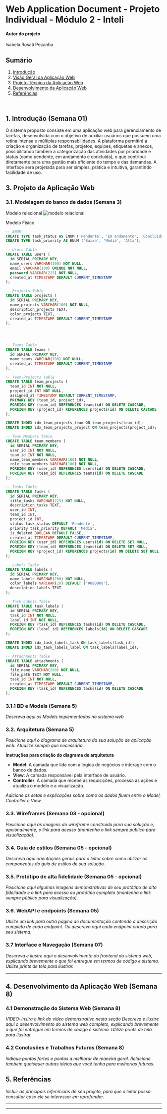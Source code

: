 # Web Application Document - Projeto Individual - Módulo 2 - Inteli

#### Autor do projeto
Isabela Rosati Peçanha

## Sumário

1. [Introdução](#c1)  
2. [Visão Geral da Aplicação Web](#c2)  
3. [Projeto Técnico da Aplicação Web](#c3)  
4. [Desenvolvimento da Aplicação Web](#c4)  
5. [Referências](#c5)  

<br>

## <a name="c1"></a>1. Introdução (Semana 01)

O sistema proposto consiste em uma aplicação web para gerenciamento de tarefas, desenvolvida com o objetivo de auxiliar usuários que possuem uma rotina intensa e múltiplas responsabilidades. A plataforma permitirá a criação e organização de tarefas, projetos, equipes, etiquetas e anexos, possibilitando também a categorização das atividades por prioridade e status (como pendente, em andamento e concluída), o que contribui diretamente para uma gestão mais eficiente do tempo e das demandas. A interface será projetada para ser simples, prática e intuitiva, garantindo facilidade de uso.



## <a name="c3"></a>3. Projeto da Aplicação Web

### 3.1. Modelagem do banco de dados  (Semana 3)
Modelo relacional
![modelo relacional](./assets/modelorelacional.png)

Modelo Físico
```SQL
-- ENUM 
CREATE TYPE task_status AS ENUM ('Pendente', 'Em andamento', 'Concluída');
CREATE TYPE task_priority AS ENUM ('Baixa', 'Média', 'Alta');

-- Users Table
CREATE TABLE users (
  id SERIAL PRIMARY KEY,
  name_users VARCHAR(100) NOT NULL,
  email VARCHAR(100) UNIQUE NOT NULL,
  password VARCHAR(225) NOT NULL,
  created_at TIMESTAMP DEFAULT CURRENT_TIMESTAMP
);

-- Projects Table
CREATE TABLE projects (
  id SERIAL PRIMARY KEY,
  name_projects VARCHAR(100) NOT NULL,
  description_projects TEXT,
  color_projects TEXT,
  created_at TIMESTAMP DEFAULT CURRENT_TIMESTAMP
);




-- Teams Table
CREATE TABLE teams (
  id SERIAL PRIMARY KEY,
  name_teams VARCHAR(100) NOT NULL,
  created_at TIMESTAMP DEFAULT CURRENT_TIMESTAMP
);

-- Team-Projects Table
CREATE TABLE team_projects (
  team_id INT NOT NULL,
  project_id INT NOT NULL,
  assigned_at TIMESTAMP DEFAULT CURRENT_TIMESTAMP,
  PRIMARY KEY (team_id, project_id),
  FOREIGN KEY (team_id) REFERENCES teams(id) ON DELETE CASCADE,
  FOREIGN KEY (project_id) REFERENCES projects(id) ON DELETE CASCADE
);

CREATE INDEX idx_team_projects_team ON team_projects(team_id);
CREATE INDEX idx_team_projects_project ON team_projects(project_id);

-- Team Members Table
CREATE TABLE team_members (
  id SERIAL PRIMARY KEY,
  user_id INT NOT NULL,
  team_id INT NOT NULL,
  name_team_members VARCHAR(100) NOT NULL,
  role_team_members VARCHAR(100) NOT NULL,
  FOREIGN KEY (user_id) REFERENCES users(id) ON DELETE CASCADE,
  FOREIGN KEY (team_id) REFERENCES teams(id) ON DELETE CASCADE
);

-- Tasks Table
CREATE TABLE tasks (
  id SERIAL PRIMARY KEY,
  title_tasks VARCHAR(225) NOT NULL,
  description_tasks TEXT,
  user_id INT,
  team_id INT,
  project_id INT,
  status task_status DEFAULT 'Pendente',
  priority task_priority DEFAULT 'Média',
  is_deleted BOOLEAN DEFAULT FALSE,
  created_at TIMESTAMP DEFAULT CURRENT_TIMESTAMP,
  FOREIGN KEY (user_id) REFERENCES users(id) ON DELETE SET NULL,
  FOREIGN KEY (team_id) REFERENCES teams(id) ON DELETE SET NULL,
  FOREIGN KEY (project_id) REFERENCES projects(id) ON DELETE SET NULL
);

-- Labels Table 
CREATE TABLE labels (
  id SERIAL PRIMARY KEY,
  name_labels VARCHAR(200) NOT NULL,
  color_labels VARCHAR(20) DEFAULT ('#898989'),
  description_labels TEXT
);

-- Task-Labels Table
CREATE TABLE task_labels (
  id SERIAL PRIMARY KEY,
  task_id INT NOT NULL,
  label_id INT NOT NULL,
  FOREIGN KEY (task_id) REFERENCES tasks(id) ON DELETE CASCADE,
  FOREIGN KEY (label_id) REFERENCES labels(id) ON DELETE CASCADE
);

CREATE INDEX idx_task_labels_task ON task_labels(task_id);
CREATE INDEX idx_task_labels_label ON task_labels(label_id);

-- Attachments Table
CREATE TABLE attachments (
  id SERIAL PRIMARY KEY,
  file_name VARCHAR(200) NOT NULL,
  file_path TEXT NOT NULL,
  task_id INT NOT NULL,
  created_at TIMESTAMP DEFAULT CURRENT_TIMESTAMP,
  FOREIGN KEY (task_id) REFERENCES tasks(id) ON DELETE CASCADE
);
```

### 3.1.1 BD e Models (Semana 5)
*Descreva aqui os Models implementados no sistema web*

### 3.2. Arquitetura (Semana 5)

*Posicione aqui o diagrama de arquitetura da sua solução de aplicação web. Atualize sempre que necessário.*

**Instruções para criação do diagrama de arquitetura**  
- **Model**: A camada que lida com a lógica de negócios e interage com o banco de dados.
- **View**: A camada responsável pela interface de usuário.
- **Controller**: A camada que recebe as requisições, processa as ações e atualiza o modelo e a visualização.
  
*Adicione as setas e explicações sobre como os dados fluem entre o Model, Controller e View.*

### 3.3. Wireframes (Semana 03 - opcional)

*Posicione aqui as imagens do wireframe construído para sua solução e, opcionalmente, o link para acesso (mantenha o link sempre público para visualização).*

### 3.4. Guia de estilos (Semana 05 - opcional)

*Descreva aqui orientações gerais para o leitor sobre como utilizar os componentes do guia de estilos de sua solução.*


### 3.5. Protótipo de alta fidelidade (Semana 05 - opcional)

*Posicione aqui algumas imagens demonstrativas de seu protótipo de alta fidelidade e o link para acesso ao protótipo completo (mantenha o link sempre público para visualização).*

### 3.6. WebAPI e endpoints (Semana 05)

*Utilize um link para outra página de documentação contendo a descrição completa de cada endpoint. Ou descreva aqui cada endpoint criado para seu sistema.*  

### 3.7 Interface e Navegação (Semana 07)

*Descreva e ilustre aqui o desenvolvimento do frontend do sistema web, explicando brevemente o que foi entregue em termos de código e sistema. Utilize prints de tela para ilustrar.*

---

## <a name="c4"></a>4. Desenvolvimento da Aplicação Web (Semana 8)

### 4.1 Demonstração do Sistema Web (Semana 8)

*VIDEO: Insira o link do vídeo demonstrativo nesta seção*
*Descreva e ilustre aqui o desenvolvimento do sistema web completo, explicando brevemente o que foi entregue em termos de código e sistema. Utilize prints de tela para ilustrar.*

### 4.2 Conclusões e Trabalhos Futuros (Semana 8)

*Indique pontos fortes e pontos a melhorar de maneira geral.*
*Relacione também quaisquer outras ideias que você tenha para melhorias futuras.*



## <a name="c5"></a>5. Referências

_Incluir as principais referências de seu projeto, para que o leitor possa consultar caso ele se interessar em aprofundar._<br>

---
---
